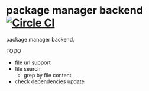 # package manager backend [![Circle CI](https://circleci.com/gh/vvakame/packagemanager-backend.png?style=badge)](https://circleci.com/gh/vvakame/packagemanager-backend)

package manager backend.

TODO

 * file url support
 * file search
   * grep by file content
 * check dependencies update
